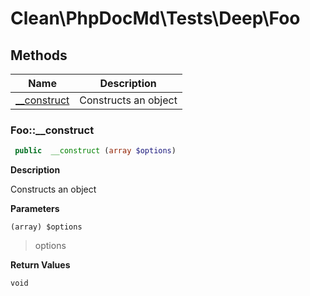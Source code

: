 # Clean\PhpDocMd\Tests\Deep\Foo
## Methods

| Name | Description |
|------|-------------|
|[__construct](#foo__construct)|Constructs an object|


### Foo::__construct  

```php
 public  __construct (array $options)
```

**Description**

Constructs an object 

 

**Parameters**

`(array) $options`  

> options  


**Return Values**

`void`




